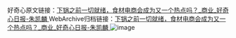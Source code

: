 好奇心原文链接：[下锅之前一切就绪，食材电商会成为又一个热点吗？_商业_好奇心日报-朱凯麟 ](https://www.qdaily.com/articles/9711.html)
WebArchive归档链接：[下锅之前一切就绪，食材电商会成为又一个热点吗？_商业_好奇心日报-朱凯麟 ](http://web.archive.org/web/20190623154834/https://www.qdaily.com/articles/9711.html)
![image](http://ww3.sinaimg.cn/large/007d5XDply1g3vgbnihz8j30u03fn7wh)